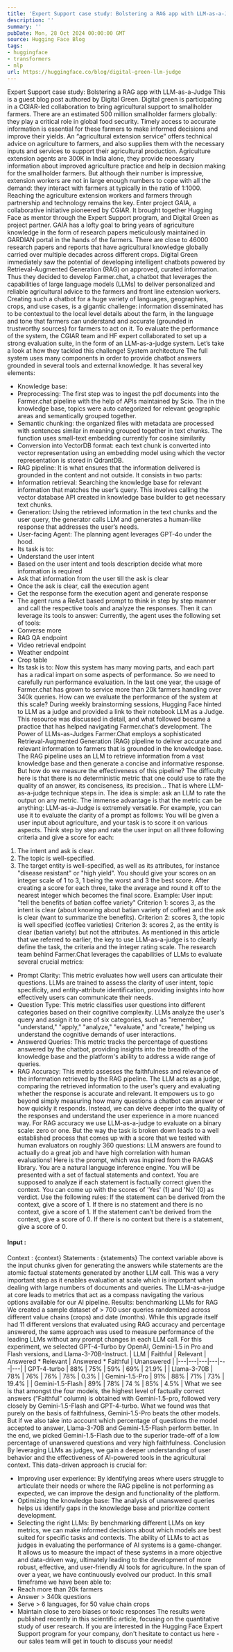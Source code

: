```yaml
---
title: 'Expert Support case study: Bolstering a RAG app with LLM-as-a-Judge'
description: ''
summary: ''
pubDate: Mon, 28 Oct 2024 00:00:00 GMT
source: Hugging Face Blog
tags:
- huggingface
- transformers
- nlp
url: https://huggingface.co/blog/digital-green-llm-judge
---
```


Expert Support case study: Bolstering a RAG app with LLM-as-a-Judge
This is a guest blog post authored by Digital Green. Digital green is participating in a CGIAR-led collaboration to bring agricultural support to smallholder farmers.
There are an estimated 500 million smallholder farmers globally: they play a critical role in global food security. Timely access to accurate information is essential for these farmers to make informed decisions and improve their yields.
An “agricultural extension service” offers technical advice on agriculture to farmers, and also supplies them with the necessary inputs and services to support their agricultural production.
Agriculture extension agents are 300K in India alone, they provide necessary information about improved agriculture practice and help in decision making for the smallholder farmers.
But although their number is impressive, extension workers are not in large enough numbers to cope with all the demand: they interact with farmers at typically in the ratio of 1:1000. Reaching the agriculture extension workers and farmers through partnership and technology remains the key.
Enter project GAIA, a collaborative initiative pioneered by CGIAR.
It brought together Hugging Face as mentor through the Expert Support program, and Digital Green as project partner.
GAIA has a lofty goal to bring years of agriculture knowledge in the form of research papers meticulously maintained in GARDIAN portal in the hands of the farmers. There are close to 46000 research papers and reports that have agricultural knowledge globally carried over multiple decades across different crops.
Digital Green immediately saw the potential of developing intelligent chatbots powered by Retrieval-Augmented Generation (RAG) on approved, curated information. Thus they decided to develop Farmer.chat, a chatbot that leverages the capabilities of large language models (LLMs) to deliver personalized and reliable agricultural advice to the farmers and front line extension workers.
Creating such a chatbot for a huge variety of languages, geographies, crops, and use cases, is a gigantic challenge: information disseminated has to be contextual to the local level details about the farm, in the language and tone that farmers can understand and accurate (grounded in trustworthy sources) for farmers to act on it. To evaluate the performance of the system, the CGIAR team and HF expert collaborated to set up a strong evaluation suite, in the form of an LLM-as-a-judge system.
Let’s take a look at how they tackled this challenge!
System architecture
The full system uses many components in order to provide chatbot answers grounded in several tools and external knowledge. It has several key elements:
- Knowledge base:
- Preprocessing: The first step was to ingest the pdf documents into the Farmer.chat pipeline with the help of APIs maintained by Scio. The in the knowledge base, topics were auto categorized for relevant geographic areas and semantically grouped together.
- Semantic chunking: the organized files with metadata are processed with sentences similar in meaning grouped together in text chunks. The function uses small-text embedding currently for cosine similarity
- Conversion into VectorDB format: each text chunk is converted into vector representation using an embedding model using which the vector representation is stored in QdrantDB.
- RAG pipeline: It is what ensures that the information delivered is grounded in the content and not outside. It consists in two parts:
- Information retrieval: Searching the knowledge base for relevant information that matches the user’s query. This involves calling the vector database API created in knowledge base builder to get necessary text chunks.
- Generation: Using the retrieved information in the text chunks and the user query, the generator calls LLM and generates a human-like response that addresses the user’s needs.
- User-facing Agent: The planning agent leverages GPT-4o under the hood.
- Its task is to:
- Understand the user intent
- Based on the user intent and tools description decide what more information is required
- Ask that information from the user till the ask is clear
- Once the ask is clear, call the execution agent
- Get the response form the execution agent and generate response
- The agent runs a ReAct based prompt to think in step by step manner and call the respective tools and analyze the responses. Then it can leverage its tools to answer: Currently, the agent uses the following set of tools:
- Converse more
- RAG QA endpoint
- Video retrieval endpoint
- Weather endpoint
- Crop table
- Its task is to:
Now this system has many moving parts, and each part has a radical impart on some aspects of performance. So we need to carefully run performance evaluation.
In the last one year, the usage of Farmer.chat has grown to service more than 20k farmers handling over 340k queries. How can we evaluate the performance of the system at this scale?
During weekly brainstorming sessions, Hugging Face hinted to LLM as a judge and provided a link to their notebook LLM as a Judge. This resource was discussed in detail, and what followed became a practice that has helped navigating Farmer.chat’s development.
The Power of LLMs-as-Judges
Farmer.Chat employs a sophisticated Retrieval-Augmented Generation (RAG) pipeline to deliver accurate and relevant information to farmers that is grounded in the knowledge base. The RAG pipeline uses an LLM to retrieve information from a vast knowledge base and then generate a concise and informative response.
But how do we measure the effectiveness of this pipeline?
The difficulty here is that there is no deterministic metric that one could use to rate the quality of an answer, its conciseness, its precision...
That is where LLM-as-a-judge technique steps in. The idea is simple: ask an LLM to rate the output on any metric. The immense advantage is that the metric can be anything: LLM-as-a-Judge is extremely versatile.
For example, you can use it to evaluate the clarity of a prompt as follows:
You will be given a user input about agriculture, and your task is to score it on various aspects.
Think step by step and rate the user input on all three following criteria and give a score for each:
1) The intent and ask is clear.
2) The topic is well-specified.
3) The target entity is well-specified, as well as its attributes, for instance "disease resistant" or "high yield".
You should give your scores on an integer scale of 1 to 3, 1 being the worst and 3 the best score.
After creating a score for each three, take the average and round it off to the nearest integer which becomes the final score.
Example:
User input: "tell the benefits of batian coffee variety"
Criterion 1: scores 3, as the intent is clear (about knowing about batian variety of coffee) and the ask is clear (want to summarize the benefits).
Criterion 2: scores 3, the topic is well specified (coffee varieties)
Criterion 3: scores 2, as the entity is clear (batian variety) but not the attributes.
As mentioned in this article that we referred to earlier, the key to use LLM-as-a-judge is to clearly define the task, the criteria and the integer rating scale.
The research team behind Farmer.Chat leverages the capabilities of LLMs to evaluate several crucial metrics:
- Prompt Clarity: This metric evaluates how well users can articulate their questions. LLMs are trained to assess the clarity of user intent, topic specificity, and entity-attribute identification, providing insights into how effectively users can communicate their needs.
- Question Type: This metric classifies user questions into different categories based on their cognitive complexity. LLMs analyze the user's query and assign it to one of six categories, such as "remember," "understand," "apply," "analyze," "evaluate," and "create," helping us understand the cognitive demands of user interactions.
- Answered Queries: This metric tracks the percentage of questions answered by the chatbot, providing insights into the breadth of the knowledge base and the platform's ability to address a wide range of queries.
- RAG Accuracy: This metric assesses the faithfulness and relevance of the information retrieved by the RAG pipeline. The LLM acts as a judge, comparing the retrieved information to the user's query and evaluating whether the response is accurate and relevant.
It empowers us to go beyond simply measuring how many questions a chatbot can answer or how quickly it responds. Instead, we can delve deeper into the quality of the responses and understand the user experience in a more nuanced way.
For RAG accuracy we use LLM-as-a-judge to evaluate on a binary scale: zero or one. But the way the task is broken down leads to a well established process that comes up with a score that we tested with human evaluators on roughly 360 questions: LLM answers are found to actually do a great job and have high correlation with human evaluations!
Here is the prompt, which was inspired from the RAGAS library.
You are a natural language inference engine. You will be presented with a set of factual statements and context. You are supposed to analyze if each statement is factually correct given the context. You can come up with the scores of 'Yes' (1) and 'No' (0) as verdict.
Use the following rules:
If the statement can be derived from the context, give a score of 1.
If there is no statement and there is no context, give a score of 1.
If the statement can’t be derived from the context, give a score of 0.
If there is no context but there is a statement, give a score of 0.
#### Input :
Context : {context}
Statements : {statements}
The context variable above is the input chunks given for generating the answers while statements are the atomic factual statements generated by another LLM call.
This was a very important step as it enables evaluation at scale which is important when dealing with large numbers of documents and queries. The LLM-as-a-judge at core leads to metrics that act as a compass navigating the various options available for our AI pipeline.
Results: benchmarking LLMs for RAG
We created a sample dataset of > 700 user queries randomized across different value chains (crops) and date (months). While this upgrade itself had 11 different versions that evaluated using RAG accuracy and percentage answered, the same approach was used to measure performance of the leading LLMs without any prompt changes in each LLM call. For this experiment, we selected GPT-4-Turbo by OpenAI, Gemini-1.5 in Pro and Flash versions, and Llama-3-70B-Instruct.
| LLM | Faithful | Relevant | Answered * Relevant | Answered * Faithful | Unanswered |
|---|---|---|---|---|---|
| GPT-4-turbo | 88% | 75% | 59% | 69% | 21.9% |
| Llama-3-70B | 78% | 76% | 76% | 78% | 0.3% |
| Gemini-1.5-Pro | 91% | 88% | 71% | 73% | 19.4% |
| Gemini-1.5-Flash | 89% | 78% | 74 % | 85% | 4.5% |
What we see is that amongst the four models, the highest level of factually correct answers (“Faithful” column) is obtained with Gemini-1.5-pro, followed very closely by Gemini-1.5-Flash and GPT-4-turbo.
What we found was that purely on the basis of faithfulness, Gemini-1.5-Pro beats the other models. But if we also take into account which percentage of questions the model accepted to answer, Llama-3-70B and Gemini-1.5-Flash perform better.
In the end, we picked Gemini-1.5-Flash due to the superior trade-off of a low percentage of unanswered questions and very high faithfulness.
Conclusion
By leveraging LLMs as judges, we gain a deeper understanding of user behavior and the effectiveness of AI-powered tools in the agricultural context. This data-driven approach is crucial for:
- Improving user experience: By identifying areas where users struggle to articulate their needs or where the RAG pipeline is not performing as expected, we can improve the design and functionality of the platform.
- Optimizing the knowledge base: The analysis of unanswered queries helps us identify gaps in the knowledge base and prioritize content development.
- Selecting the right LLMs: By benchmarking different LLMs on key metrics, we can make informed decisions about which models are best suited for specific tasks and contexts.
The ability of LLMs to act as judges in evaluating the performance of AI systems is a game-changer. It allows us to measure the impact of these systems in a more objective and data-driven way, ultimately leading to the development of more robust, effective, and user-friendly AI tools for agriculture.
In the span of over a year, we have continuously evolved our product. In this small timeframe we have been able to:
- Reach more than 20k farmers
- Answer > 340k questions
- Serve > 6 languages, for 50 value chain crops
- Maintain close to zero biases or toxic responses
The results were published recently in this scientific article, focusing on the quantitative study of user research.
If you are interested in the Hugging Face Expert Support program for your company, don't hesitate to contact us here - our sales team will get in touch to discuss your needs!